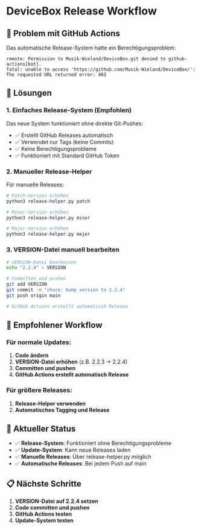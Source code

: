 # DeviceBox Release Workflow

## 🚨 Problem mit GitHub Actions

Das automatische Release-System hatte ein Berechtigungsproblem:
```
remote: Permission to Musik-Wieland/DeviceBox.git denied to github-actions[bot].
fatal: unable to access 'https://github.com/Musik-Wieland/DeviceBox/': The requested URL returned error: 403
```

## 🔧 Lösungen

### 1. **Einfaches Release-System (Empfohlen)**

Das neue System funktioniert ohne direkte Git-Pushes:

- ✅ Erstellt GitHub Releases automatisch
- ✅ Verwendet nur Tags (keine Commits)
- ✅ Keine Berechtigungsprobleme
- ✅ Funktioniert mit Standard GitHub Token

### 2. **Manueller Release-Helper**

Für manuelle Releases:

```bash
# Patch-Version erhöhen
python3 release-helper.py patch

# Minor-Version erhöhen  
python3 release-helper.py minor

# Major-Version erhöhen
python3 release-helper.py major
```

### 3. **VERSION-Datei manuell bearbeiten**

```bash
# VERSION-Datei bearbeiten
echo "2.2.4" > VERSION

# Committen und pushen
git add VERSION
git commit -m "chore: bump version to 2.2.4"
git push origin main

# GitHub Actions erstellt automatisch Release
```

## 🎯 Empfohlener Workflow

### Für normale Updates:
1. **Code ändern**
2. **VERSION-Datei erhöhen** (z.B. 2.2.3 → 2.2.4)
3. **Committen und pushen**
4. **GitHub Actions erstellt automatisch Release**

### Für größere Releases:
1. **Release-Helper verwenden**
2. **Automatisches Tagging und Release**

## 🔄 Aktueller Status

- ✅ **Release-System**: Funktioniert ohne Berechtigungsprobleme
- ✅ **Update-System**: Kann neue Releases laden
- ✅ **Manuelle Releases**: Über release-helper.py möglich
- ✅ **Automatische Releases**: Bei jedem Push auf main

## 📋 Nächste Schritte

1. **VERSION-Datei auf 2.2.4 setzen**
2. **Code committen und pushen**
3. **GitHub Actions testen**
4. **Update-System testen**
